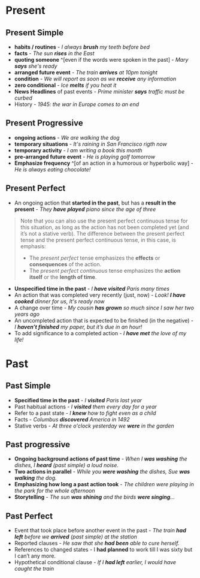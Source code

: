 
# Present 

## Present Simple 

- **habits / routines** - *I always **brush** my teeth before bed*
- **facts** - *The sun **rises** in the East*
- **quoting someone** ^[even if the words were spoken in the past] - *Mary **says** she's ready*
- **arranged future event** - *The train **arrives** at 10pm tonight*
- **condition** - *We will report as soon as we **receive** any information*
- **zero conditional** - *Ice **melts** if you heat it*
- **News Headlines** of past events - *Prime minister **says** traffic must be curbed* 
- History - *1945: the war in Europe comes to an end*

## Present Progressive

- **ongoing actions** - *We are walking the dog*
- **temporary situations** - *It's raining in San Francisco rigth now*
- **temporary activity** - *I am writing a book this month*
- **pre-arranged future event** - *He is playing golf tomorrow* 
- **Emphasize frequency** ^[of an action in a humorous or hyperbolic way] - *He is always eating chocolate!*

## Present Perfect 
- An ongoing action that **started in the past**, but has a **result in the present** - *They **have played** piano since the age of three*
  
>Note that you can also use the present perfect continuous tense for this situation, as long as the action has not been completed yet (and it’s not a stative verb). The difference between the present perfect tense and the present perfect continuous tense, in this case, is emphasis: 
>- The *present perfect* tense emphasizes the **effects** or **consequences** of the action. 
>- The *present perfect continuous* tense emphasizes the **action itself** or the **length of time**.
  
- **Unspecified time in the past** - *I **have visited** Paris many times*
- An action that was completed very recently (just, now) - *Look! **I have cooked** dinner for us, It's ready now*
- A change over time - *My cousin **has grown** so much since I saw her two years ago*
- An uncompleted action that is expected to be finished (in the negative) - *I **haven’t finished** my paper, but it’s due in an hour!*
- To add significance to a completed action - *I **have met** the love of my life!*

# Past

## Past Simple 

- **Specified time in the past** - *I **visited** Paris last year*
- Past habitual actions - *I **visited** them every day for a year*
- Refer to a past state - *I **knew** how to fight even as a child*
- Facts - *Columbus **discovered** America in 1492*
- Stative verbs - *At three o'clock yesterday we **were** in the garden*

## Past progressive

- **Ongoing background actions of past time** - *When I **was washing** the dishes, I **heard** (past simple) a loud noise.*
- **Two actions in parallel** - *While you **were washing** the dishes, Sue **was walking** the dog.*
- **Emphasizing how long a past action took** - *The children were playing in the park for the whole afternoon*
- **Storytelling** - *The sun **was shining** and the birds **were singing**...*

## Past Perfect

- Event that took place before another event in the past - *The train **had left** before we **arrived** (past simple) at the station*
- Reported clauses - *He saw that she **had been** able to cure herself.*
- References to changed states - I **had planned** to work till I was sixty but I can’t any more.
- Hypothetical conditional clause - *If I **had left** earlier, I would have caught the train*

